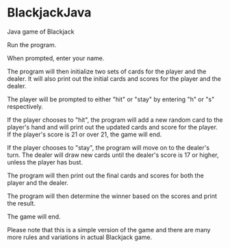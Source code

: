 # BlackjackJava
Java game of Blackjack

Run the program.

When prompted, enter your name.

The program will then initialize two sets of cards for the player and the dealer. It will also print out the initial cards and scores for the player and the dealer.

The player will be prompted to either "hit" or "stay" by entering "h" or "s" respectively.

If the player chooses to "hit", the program will add a new random card to the player's hand and will print out the updated cards and score for the player. If the player's score is 21 or over 21, the game will end.

If the player chooses to "stay", the program will move on to the dealer's turn. The dealer will draw new cards until the dealer's score is 17 or higher, unless the player has bust.

The program will then print out the final cards and scores for both the player and the dealer.

The program will then determine the winner based on the scores and print the result.

The game will end.

Please note that this is a simple version of the game and there are many more rules and variations in actual Blackjack game.



